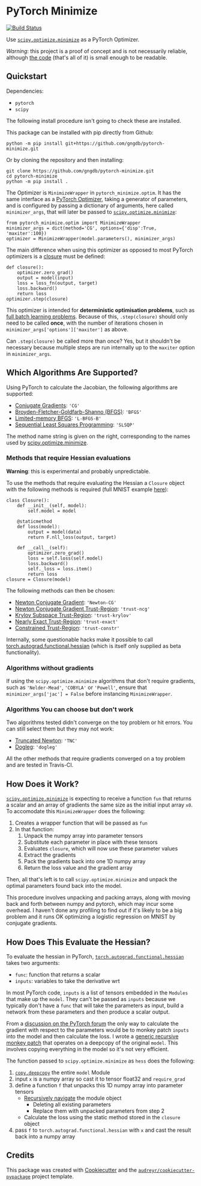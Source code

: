 PyTorch Minimize
================

[![Build Status](https://travis-ci.com/gngdb/pytorch-minimize.svg?branch=master)](https://travis-ci.com/gngdb/pytorch-minimize)

Use [`scipy.optimize.minimize`][scipy] as a PyTorch Optimizer.

*Warning*: this project is a proof of concept and is not necessarily
reliable, although [the code](./pytorch_minimize/optim.py) (that's all of
it) is small enough to be readable.

Quickstart
----------

Dependencies:

* `pytorch`
* `scipy`

The following install procedure isn't going to check these are installed.

This package can be installed with pip directly from Github:

``` 
python -m pip install git+https://github.com/gngdb/pytorch-minimize.git
```

Or by cloning the repository and then installing:

```
git clone https://github.com/gngdb/pytorch-minimize.git
cd pytorch-minimize
python -m pip install .
```

The Optimizer is `MinimizeWrapper` in `pytorch_minimize.optim`.  It has the
same interface as a [PyTorch Optimizer][optimizer], taking a generator of
parameters, and is configured by passing a dictionary of arguments, here
called `minimizer_args`, that will later be passed to
[`scipy.optimize.minimize`][scipy]:

```
from pytorch_minimize.optim import MinimizeWrapper
minimizer_args = dict(method='CG', options={'disp':True, 'maxiter':100})
optimizer = MinimizeWrapper(model.parameters(), minimizer_args)
```

The main difference when using this optimizer as opposed to most PyTorch
optimizers is a [closure][] must be defined:

```
def closure():
    optimizer.zero_grad()
    output = model(input)
    loss = loss_fn(output, target)
    loss.backward()
    return loss
optimizer.step(closure)
```

This optimizer is intended for **deterministic optimisation problems**,
such as [full batch learning problems][batch]. Because of this,
`.step(closure)` should only need to be called **once**, with the number
of iterations chosen in `minimizer_args['options']['maxiter']` as above.

Can `.step(closure)` be called more than once? Yes, but it shouldn't be
necessary because multiple steps are run internally up to the `maxiter`
option in `minimizer_args`.

Which Algorithms Are Supported?
-------------------------------

Using PyTorch to calculate the Jacobian, the following algorithms are
supported:

* [Conjugate Gradients][conjugate]: `'CG'`
* [Broyden-Fletcher-Goldfarb-Shanno (BFGS)][bfgs]: `'BFGS'`
* [Limited-memory BFGS][lbfgs]: `'L-BFGS-B'`
* [Sequential Least Squares Programming][slsqp]: `'SLSQP'`

The method name string is given on the right, corresponding to the names
used by [scipy.optimize.minimize][scipy].

### Methods that require Hessian evaluations

**Warning**: this is experimental and probably unpredictable.

To use the methods that require evaluating the Hessian a `Closure` object
with the following methods is required (full MNIST example
[here](./mnist/hessian_logistic_regression.py)):

```
class Closure():
    def __init__(self, model):
        self.model = model
    
    @staticmethod
    def loss(model):
        output = model(data)
        return F.nll_loss(output, target) 

    def __call__(self):
        optimizer.zero_grad()
        loss = self.loss(self.model)
        loss.backward()
        self._loss = loss.item()
        return loss
closure = Closure(model)
```

The following methods can then be chosen: 

* [Newton Conjugate Gradient](https://youtu.be/0qUAb94CpOw?t=30m41s): `'Newton-CG'`
* [Newton Conjugate Gradient Trust-Region][trust]: `'trust-ncg'`
* [Krylov Subspace Trust-Region][krylov]: `'trust-krylov'`
* [Nearly Exact Trust-Region][trust]: `'trust-exact'`
* [Constrained Trust-Region][trust]: `'trust-constr'`

Internally, some questionable hacks make it possible to call
[torch.autograd.functional.hessian][torchhessian] (which is itself only
supplied as beta functionality).

### Algorithms without gradients

If using the `scipy.optimize.minimize` algorithms that don't require
gradients, such as `'Nelder-Mead'`, `'COBYLA'` or `'Powell'`, ensure that
`minimizer_args['jac'] = False` before instancing `MinimizeWrapper`.

### Algorithms You can choose but don't work

Two algorithms tested didn't converge on the toy problem or hit
errors. You can still select them but they may not work:

* [Truncated Newton][tnc]: `'TNC'`
* [Dogleg][]: `'dogleg'`

All the other methods that require gradients converged on a toy problem and
are tested in Travis-CI.

How Does it Work?
-----------------

[`scipy.optimize.minimize`][scipy] is expecting to receive a function `fun` that
returns a scalar and an array of gradients the same size as the initial
input array `x0`. To accomodate this `MinimizeWrapper` does the following:

1. Creates a wrapper function that will be passed as `fun`
2. In that function:
    1. Unpack the numpy array into parameter tensors
    2. Substitute each parameter in place with these tensors
    3. Evaluates `closure`, which will now use these parameter values
    4. Extract the gradients
    5. Pack the gradients back into one 1D numpy array
    6. Return the loss value and the gradient array

Then, all that's left is to call `scipy.optimize.minimize` and unpack the
optimal parameters found back into the model.

This procedure involves unpacking and packing arrays, along with moving
back and forth between numpy and pytorch, which may incur some overhead. I
haven't done any profiling to find out if it's likely to be a big problem
and it runs OK optimizing a logistic regression on MNIST by conjugate
gradients.

How Does This Evaluate the Hessian?
-----------------------------------

To evaluate the hessian in PyTorch,
[`torch.autograd.functional.hessian`][torchhessian] takes two arguments:

* `func`: function that returns a scalar
* `inputs`: variables to take the derivative wrt

In most PyTorch code, `inputs` is a list of tensors embedded in the
`Modules` that make up the `model`. They can't be passed as `inputs`
because we typically don't have a `func` that will take the parameters as
input, build a network from these parameters and then produce a scalar
output.

From a [discussion on the PyTorch forum][forum] the only way to calculate
the gradient with respect to the parameters would be to monkey patch
`inputs` into the model and then calculate the loss. I wrote a [generic
recursive monkey patch][monkey] that operates on a deepcopy of the original
`model`. This involves copying everything in the model so it's not
very efficient.

The function passed to `scipy.optimize.minimize` as `hess` does the
following:

1. [`copy.deepcopy`][deepcopy] the entire `model` Module
2. input `x` is a numpy array so cast it to tensor float32 and
`require_grad`
3. define a function `f` that unpacks this 1D numpy array into parameter
tensors
    * [Recursively navigate][re_attr] the module object
        - Deleting all existing parameters
        - Replace them with unpacked parameters from step 2
    * Calculate the loss using the static method stored in the `closure` object
5. pass `f` to `torch.autograd.functional.hessian` with `x` and cast the
result back into a numpy array

Credits
-------

This package was created with [Cookiecutter][] and the
[`audreyr/cookiecutter-pypackage`][audreyr] project template.

[re_attr]: https://stackoverflow.com/a/31174427/6937913 
[deepcopy]: https://docs.python.org/3/library/copy.html#copy.deepcopy
[monkey]: https://github.com/gngdb/pytorch-minimize/blob/master/pytorch_minimize/optim.py#L98-L114
[forum]: https://discuss.pytorch.org/t/using-autograd-functional-jacobian-hessian-with-respect-to-nn-module-parameters/103994/3
[dogleg]: https://en.wikipedia.org/wiki/Powell%27s_dog_leg_method
[tnc]: https://en.wikipedia.org/wiki/Truncated_Newton_method
[krylov]: https://epubs.siam.org/doi/abs/10.1137/1.9780898719857.ch5
[trust]: https://en.wikipedia.org/wiki/Trust_region
[torchhessian]: https://pytorch.org/docs/stable/autograd.html#torch.autograd.functional.hessian
[slsqp]: https://en.wikipedia.org/wiki/Sequential_quadratic_programming
[conjugate]: https://en.wikipedia.org/wiki/Conjugate_gradient_method
[lbfgs]: https://en.wikipedia.org/wiki/Limited-memory_BFGS
[bfgs]: https://en.wikipedia.org/wiki/Broyden%E2%80%93Fletcher%E2%80%93Goldfarb%E2%80%93Shanno_algorithm
[batch]: https://towardsdatascience.com/batch-mini-batch-stochastic-gradient-descent-7a62ecba642a
[closure]: https://pytorch.org/docs/stable/optim.html#optimizer-step-closure
[optimizer]: https://pytorch.org/docs/stable/optim.html
[scipy]: https://docs.scipy.org/doc/scipy/reference/generated/scipy.optimize.minimize.html
[Cookiecutter]: https://github.com/audreyr/cookiecutter
[audreyr]: https://github.com/audreyr/cookiecutter-pypackage
